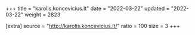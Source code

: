 +++
title = "karolis.koncevicius.lt"
date = "2022-03-22"
updated = "2022-03-22"
weight = 2823

[extra]
source = "http://karolis.koncevicius.lt/"
ratio = 100
size = 3
+++
